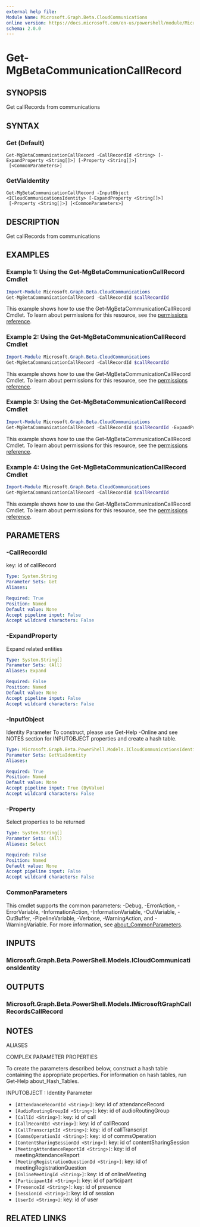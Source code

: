 ```yaml
---
external help file:
Module Name: Microsoft.Graph.Beta.CloudCommunications
online version: https://docs.microsoft.com/en-us/powershell/module/Microsoft.Graph.cloudcommunications/get-mgcommunicationcallrecord
schema: 2.0.0
---
```


# Get-MgBetaCommunicationCallRecord

## SYNOPSIS
Get callRecords from communications

## SYNTAX

### Get (Default)
```
Get-MgBetaCommunicationCallRecord -CallRecordId <String> [-ExpandProperty <String[]>] [-Property <String[]>]
 [<CommonParameters>]
```

### GetViaIdentity
```
Get-MgBetaCommunicationCallRecord -InputObject <ICloudCommunicationsIdentity> [-ExpandProperty <String[]>]
 [-Property <String[]>] [<CommonParameters>]
```

## DESCRIPTION
Get callRecords from communications

## EXAMPLES

### Example 1: Using the Get-MgBetaCommunicationCallRecord Cmdlet
```powershell
Import-Module Microsoft.Graph.Beta.CloudCommunications
Get-MgBetaCommunicationCallRecord -CallRecordId $callRecordId
```

This example shows how to use the Get-MgBetaCommunicationCallRecord Cmdlet.
To learn about permissions for this resource, see the [permissions reference](/graph/permissions-reference).

### Example 2: Using the Get-MgBetaCommunicationCallRecord Cmdlet
```powershell
Import-Module Microsoft.Graph.Beta.CloudCommunications
Get-MgBetaCommunicationCallRecord -CallRecordId $callRecordId
```

This example shows how to use the Get-MgBetaCommunicationCallRecord Cmdlet.
To learn about permissions for this resource, see the [permissions reference](/graph/permissions-reference).

### Example 3: Using the Get-MgBetaCommunicationCallRecord Cmdlet
```powershell
Import-Module Microsoft.Graph.Beta.CloudCommunications
Get-MgBetaCommunicationCallRecord -CallRecordId $callRecordId -ExpandProperty "sessions(`$expand=segments)" 
```

This example shows how to use the Get-MgBetaCommunicationCallRecord Cmdlet.
To learn about permissions for this resource, see the [permissions reference](/graph/permissions-reference).

### Example 4: Using the Get-MgBetaCommunicationCallRecord Cmdlet
```powershell
Import-Module Microsoft.Graph.Beta.CloudCommunications
Get-MgBetaCommunicationCallRecord -CallRecordId $callRecordId
```

This example shows how to use the Get-MgBetaCommunicationCallRecord Cmdlet.
To learn about permissions for this resource, see the [permissions reference](/graph/permissions-reference).

## PARAMETERS

### -CallRecordId
key: id of callRecord

```yaml
Type: System.String
Parameter Sets: Get
Aliases:

Required: True
Position: Named
Default value: None
Accept pipeline input: False
Accept wildcard characters: False
```

### -ExpandProperty
Expand related entities

```yaml
Type: System.String[]
Parameter Sets: (All)
Aliases: Expand

Required: False
Position: Named
Default value: None
Accept pipeline input: False
Accept wildcard characters: False
```

### -InputObject
Identity Parameter
To construct, please use Get-Help -Online and see NOTES section for INPUTOBJECT properties and create a hash table.

```yaml
Type: Microsoft.Graph.Beta.PowerShell.Models.ICloudCommunicationsIdentity
Parameter Sets: GetViaIdentity
Aliases:

Required: True
Position: Named
Default value: None
Accept pipeline input: True (ByValue)
Accept wildcard characters: False
```

### -Property
Select properties to be returned

```yaml
Type: System.String[]
Parameter Sets: (All)
Aliases: Select

Required: False
Position: Named
Default value: None
Accept pipeline input: False
Accept wildcard characters: False
```

### CommonParameters
This cmdlet supports the common parameters: -Debug, -ErrorAction, -ErrorVariable, -InformationAction, -InformationVariable, -OutVariable, -OutBuffer, -PipelineVariable, -Verbose, -WarningAction, and -WarningVariable. For more information, see [about_CommonParameters](http://go.microsoft.com/fwlink/?LinkID=113216).

## INPUTS

### Microsoft.Graph.Beta.PowerShell.Models.ICloudCommunicationsIdentity

## OUTPUTS

### Microsoft.Graph.Beta.PowerShell.Models.IMicrosoftGraphCallRecordsCallRecord

## NOTES

ALIASES

COMPLEX PARAMETER PROPERTIES

To create the parameters described below, construct a hash table containing the appropriate properties. For information on hash tables, run Get-Help about_Hash_Tables.


INPUTOBJECT <ICloudCommunicationsIdentity>: Identity Parameter
  - `[AttendanceRecordId <String>]`: key: id of attendanceRecord
  - `[AudioRoutingGroupId <String>]`: key: id of audioRoutingGroup
  - `[CallId <String>]`: key: id of call
  - `[CallRecordId <String>]`: key: id of callRecord
  - `[CallTranscriptId <String>]`: key: id of callTranscript
  - `[CommsOperationId <String>]`: key: id of commsOperation
  - `[ContentSharingSessionId <String>]`: key: id of contentSharingSession
  - `[MeetingAttendanceReportId <String>]`: key: id of meetingAttendanceReport
  - `[MeetingRegistrationQuestionId <String>]`: key: id of meetingRegistrationQuestion
  - `[OnlineMeetingId <String>]`: key: id of onlineMeeting
  - `[ParticipantId <String>]`: key: id of participant
  - `[PresenceId <String>]`: key: id of presence
  - `[SessionId <String>]`: key: id of session
  - `[UserId <String>]`: key: id of user

## RELATED LINKS

